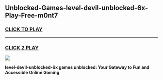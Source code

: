 
## Unblocked-Games-level-devil-unblocked-6x-Play-Free-m0nt7
<h3>
<a href="https://premium76.site?title=level-devil-unblocked-6x&ref=23A">CLICK TO PLAY</a></h3>
<hr>

<h3>
<a href="https://premium76.site?title=level-devil-unblocked-6x&ref=23A">CLICK 2 PLAY</a>
  
</h3>

<a href="https://premium76.site?title=level-devil-unblocked-6x&ref=23A"><img src="https://clearcache.store/games.png"></a>


**level-devil-unblocked-6x games unblocked: Your Gateway to Fun and Accessible Online Gaming**
